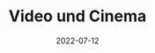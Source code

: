 ---
title: Video und Cinema
date: 2022-07-12
bg_image: "/images/background/page-title.jpg"
description: Video und Cinema
keywords: "video, content, social media, livestream"
---